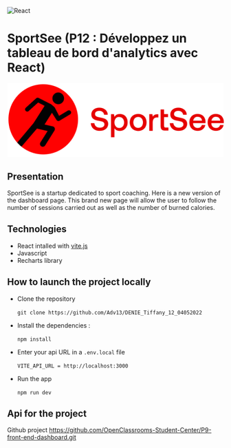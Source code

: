 ![React](https://img.shields.io/badge/react-%2320232a.svg?style=for-the-badge&logo=react&logoColor=%2361DAFB)


# SportSee (P12 : Développez un tableau de bord d'analytics avec React)

![SportSeeLogo](./src/assets/logo.png)

## Presentation

SportSee is a startup dedicated to sport coaching.
Here is a new version of the dashboard page. This brand new page will allow the user to follow the number of sessions carried out as well as the number of burned calories.

## Technologies

-   React intalled with [vite.js](https://vitejs.dev/)
-   Javascript
-   Recharts library

## How to launch the project locally

-   Clone the repository

    `git clone https://github.com/Adv13/DENIE_Tiffany_12_04052022`

-   Install the dependencies :

    `npm install`

-   Enter your api URL in a `.env.local` file

    `VITE_API_URL = http://localhost:3000`

-   Run the app

    `npm run dev`

## Api for the project

Github project https://github.com/OpenClassrooms-Student-Center/P9-front-end-dashboard.git
